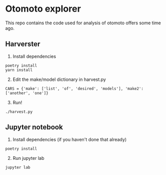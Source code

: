 # Otomoto explorer

This repo contains the code used for analysis of otomoto offers some time ago.

## Harverster
1. Install dependencies
```
poetry install
yarn install
```
2. Edit the make/model dictionary in harvest.py
```
CARS = {'make': ['list', 'of', 'desired', 'models'], 'make2': ['another', 'one']}
```
3. Run!
```
./harvest.py
```

## Jupyter notebook
1. Install dependencies (if you haven't done that already)
```
poetry install
```

2. Run jupyter lab
```
jupyter lab
```